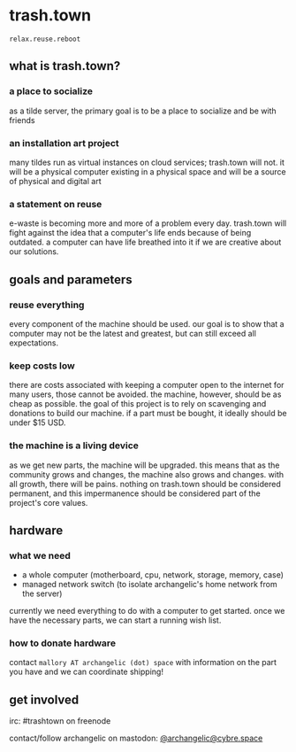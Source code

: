 # trash.town
`relax.reuse.reboot`

## what is trash.town?

### a place to socialize

as a tilde server, the primary goal is to be a place to socialize and be with friends

### an installation art project

many tildes run as virtual instances on cloud services; trash.town will not. it will be a physical computer existing in a physical space and will be a source of physical and digital art

### a statement on reuse

e-waste is becoming more and more of a problem every day. trash.town will fight against the idea that a computer's life ends because of being outdated. a computer can have life breathed into it if we are creative about our solutions.

## goals and parameters

### reuse everything

every component of the machine should be used. our goal is to show that a computer may not be the latest and greatest, but can still exceed all expectations.

### keep costs low

there are costs associated with keeping a computer open to the internet for many users, those cannot be avoided. the machine, however, should be as cheap as possible. the goal of this project is to rely on scavenging and donations to build our machine. if a part must be bought, it ideally should be under $15 USD.

### the machine is a living device

as we get new parts, the machine will be upgraded. this means that as the community grows and changes, the machine also grows and changes. with all growth, there will be pains. nothing on trash.town should be considered permanent, and this impermanence should be considered part of the project's core values.

## hardware

### what we need

- a whole computer (motherboard, cpu, network, storage, memory, case)
- managed network switch (to isolate archangelic's home network from the server)

currently we need everything to do with a computer to get started. once we have the necessary parts, we can start a running wish list.

### how to donate hardware

contact `mallory AT archangelic (dot) space` with information on the part you have and we can coordinate shipping!

## get involved

irc: #trashtown on freenode

contact/follow archangelic on mastodon: [@archangelic@cybre.space](https://cybre.space/@archangelic)
